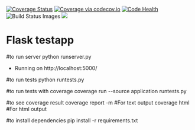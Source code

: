 <a href='https://coveralls.io/r/seppaleinen/flask?branch=master'><img src='https://coveralls.io/repos/seppaleinen/flask/badge.svg?branch=master' alt='Coverage Status' /></a>
<a href="https://codecov.io/github/seppaleinen/flask?branch=master"><img src="https://codecov.io/github/seppaleinen/flask/coverage.svg?branch=master" alt="Coverage via codecov.io" /></a>
<a href="https://landscape.io/github/seppaleinen/flask/master">
  <img alt="Code Health" src="https://landscape.io/github/seppaleinen/flask/master/landscape.svg?style=flat"/></a>
<img src="https://travis-ci.org/seppaleinen/flask.svg" data-bindattr-817="817" title="Build Status Images">
<img class="wio-badge" data-original-title="Show badge urls" data-toggle="tooltip" data-placement="right" ng-src="/static/2.20/badges/flat/insecure.svg" ng-click="displayBadge = !displayBadge" src="/static/2.20/badges/flat/insecure.svg">

# Flask testapp

#to run server
python runserver.py
 * Running on http://localhost:5000/

#to run tests
python runtests.py

#to run tests with coverage
coverage run --source application runtests.py

#to see coverage result
coverage report -m #For text output
coverage html #For html output

#to install dependencies
pip install -r requirements.txt